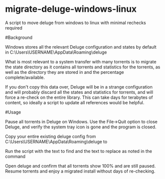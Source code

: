 # migrate-deluge-windows-linux
A script to move deluge from windows to linux with minimal rechecks required


#Background

Windows stores all the relevant Deluge configuration and states by default in C:\Users\USERNAME\AppData\Roaming\deluge 

What is most relevant to a system transfer with many torrents is to migrate the state directory as it contains all torrents and statistics for the torrents, as well as the directory they are stored in and the percentage complete/available. 

If you don't copy this data over, Deluge will be in a strange configuration and will probably discard all the states and statistics for torrents, and will force a re-check on the entire library. This can take days for terabytes of content, so ideally a script to update all references would be helpful.

#Usage

Pause all torrents in Deluge on Windows. Use the File->Quit option to close Deluge, and verify the system tray icon is gone and the program is closed.

Copy your entire existing deluge config from C:\Users\USERNAME\AppData\Roaming\deluge to <INSERT LINUX PATH HERE>

Run the script <FILE NAME OF SCRIPT HERE> with the text to find and the text to replace as noted in the command

Open deluge and confirm that all torrents show 100% and are still paused. Resume torrents and enjoy a migrated install without days of re-checking.

